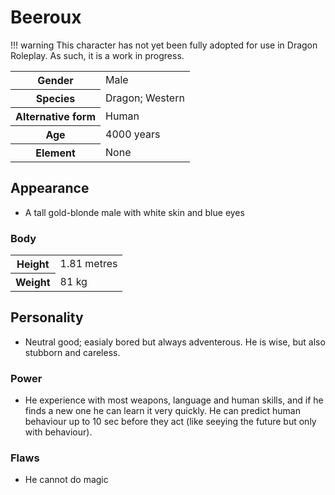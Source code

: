 # Beeroux
!!! warning
    This character has not yet been fully adopted for use in Dragon Roleplay. As such, it is a work in progress.

<table>
  <tr>
    <th>Gender</th>
    <td>Male</td>
  </tr>
  <tr>
    <th>Species</th>
    <td>Dragon; Western</td>
  </tr>
  <tr>
    <th>Alternative form</th>
    <td>Human</td>
  </tr>
  <tr>
    <th>Age</th>
    <td>4000 years</td>
  </tr>
  <tr>
    <th>Element</th>
    <td>None</td>
  </tr>
</table>

## Appearance
* A tall gold-blonde male with white skin and blue eyes

### Body
<table>
  <tr>
    <th>Height</th>
    <td>1.81 metres</td>
  </tr>
  <tr>
    <th>Weight</th>
    <td>81 kg</td>
  </tr>
</table>

## Personality
*  Neutral good; easialy bored but always adventerous. He is wise, but also stubborn and careless.

### Power
*  He experience with most weapons, language and human skills, and if he finds a new one he can learn it very quickly. He can predict human behaviour up to 10 sec before they act (like seeying the future but only with behaviour).

### Flaws
*  He cannot do magic
